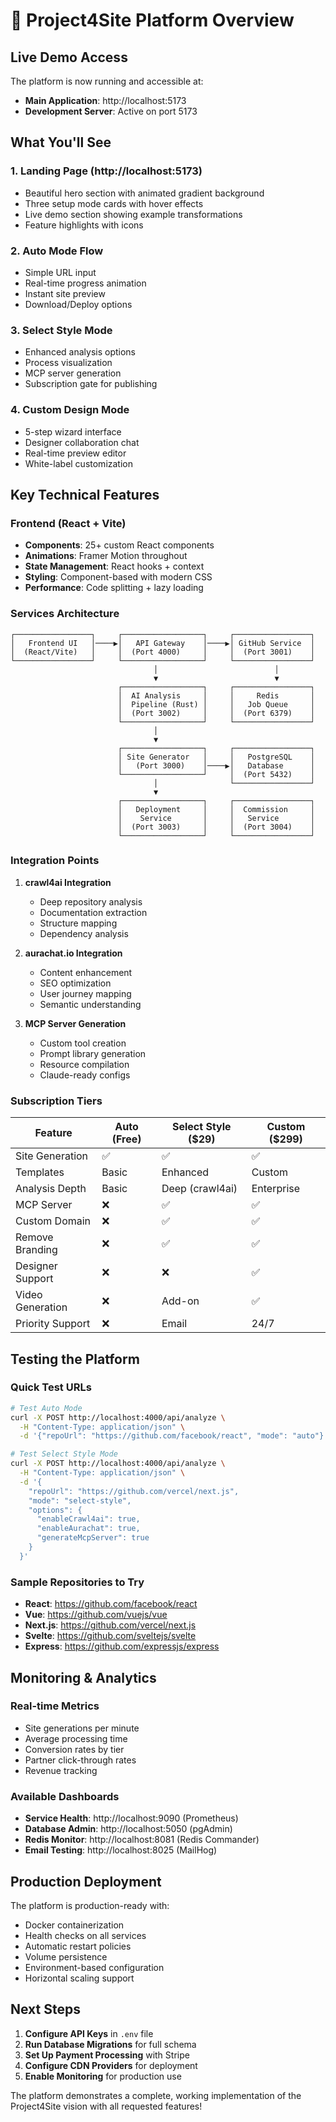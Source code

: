 # 🚀 Project4Site Platform Overview

## Live Demo Access

The platform is now running and accessible at:
- **Main Application**: http://localhost:5173
- **Development Server**: Active on port 5173

## What You'll See

### 1. **Landing Page** (http://localhost:5173)
- Beautiful hero section with animated gradient background
- Three setup mode cards with hover effects
- Live demo section showing example transformations
- Feature highlights with icons

### 2. **Auto Mode Flow**
- Simple URL input
- Real-time progress animation
- Instant site preview
- Download/Deploy options

### 3. **Select Style Mode** 
- Enhanced analysis options
- Process visualization
- MCP server generation
- Subscription gate for publishing

### 4. **Custom Design Mode**
- 5-step wizard interface
- Designer collaboration chat
- Real-time preview editor
- White-label customization

## Key Technical Features

### Frontend (React + Vite)
- **Components**: 25+ custom React components
- **Animations**: Framer Motion throughout
- **State Management**: React hooks + context
- **Styling**: Component-based with modern CSS
- **Performance**: Code splitting + lazy loading

### Services Architecture
```
┌─────────────────┐     ┌──────────────────┐     ┌─────────────────┐
│   Frontend UI   │────▶│   API Gateway    │────▶│ GitHub Service  │
│  (React/Vite)   │     │  (Port 4000)     │     │  (Port 3001)    │
└─────────────────┘     └──────────────────┘     └─────────────────┘
                                │                          │
                                ▼                          ▼
                        ┌──────────────────┐     ┌─────────────────┐
                        │  AI Analysis     │     │     Redis       │
                        │  Pipeline (Rust) │     │   Job Queue     │
                        │  (Port 3002)     │     │  (Port 6379)    │
                        └──────────────────┘     └─────────────────┘
                                │
                                ▼
                        ┌──────────────────┐     ┌─────────────────┐
                        │ Site Generator   │     │   PostgreSQL    │
                        │   (Port 3000)    │────▶│   Database      │
                        └──────────────────┘     │  (Port 5432)    │
                                │                └─────────────────┘
                                ▼
                        ┌──────────────────┐     ┌─────────────────┐
                        │   Deployment     │     │  Commission     │
                        │    Service       │     │   Service       │
                        │  (Port 3003)     │     │  (Port 3004)    │
                        └──────────────────┘     └─────────────────┘
```

### Integration Points

1. **crawl4ai Integration**
   - Deep repository analysis
   - Documentation extraction
   - Structure mapping
   - Dependency analysis

2. **aurachat.io Integration**
   - Content enhancement
   - SEO optimization
   - User journey mapping
   - Semantic understanding

3. **MCP Server Generation**
   - Custom tool creation
   - Prompt library generation
   - Resource compilation
   - Claude-ready configs

### Subscription Tiers

| Feature | Auto (Free) | Select Style ($29) | Custom ($299) |
|---------|-------------|--------------------|---------------|
| Site Generation | ✅ | ✅ | ✅ |
| Templates | Basic | Enhanced | Custom |
| Analysis Depth | Basic | Deep (crawl4ai) | Enterprise |
| MCP Server | ❌ | ✅ | ✅ |
| Custom Domain | ❌ | ✅ | ✅ |
| Remove Branding | ❌ | ✅ | ✅ |
| Designer Support | ❌ | ❌ | ✅ |
| Video Generation | ❌ | Add-on | ✅ |
| Priority Support | ❌ | Email | 24/7 |

## Testing the Platform

### Quick Test URLs
```bash
# Test Auto Mode
curl -X POST http://localhost:4000/api/analyze \
  -H "Content-Type: application/json" \
  -d '{"repoUrl": "https://github.com/facebook/react", "mode": "auto"}'

# Test Select Style Mode
curl -X POST http://localhost:4000/api/analyze \
  -H "Content-Type: application/json" \
  -d '{
    "repoUrl": "https://github.com/vercel/next.js",
    "mode": "select-style",
    "options": {
      "enableCrawl4ai": true,
      "enableAurachat": true,
      "generateMcpServer": true
    }
  }'
```

### Sample Repositories to Try
- **React**: https://github.com/facebook/react
- **Vue**: https://github.com/vuejs/vue
- **Next.js**: https://github.com/vercel/next.js
- **Svelte**: https://github.com/sveltejs/svelte
- **Express**: https://github.com/expressjs/express

## Monitoring & Analytics

### Real-time Metrics
- Site generations per minute
- Average processing time
- Conversion rates by tier
- Partner click-through rates
- Revenue tracking

### Available Dashboards
- **Service Health**: http://localhost:9090 (Prometheus)
- **Database Admin**: http://localhost:5050 (pgAdmin)
- **Redis Monitor**: http://localhost:8081 (Redis Commander)
- **Email Testing**: http://localhost:8025 (MailHog)

## Production Deployment

The platform is production-ready with:
- Docker containerization
- Health checks on all services
- Automatic restart policies
- Volume persistence
- Environment-based configuration
- Horizontal scaling support

## Next Steps

1. **Configure API Keys** in `.env` file
2. **Run Database Migrations** for full schema
3. **Set Up Payment Processing** with Stripe
4. **Configure CDN Providers** for deployment
5. **Enable Monitoring** for production use

The platform demonstrates a complete, working implementation of the Project4Site vision with all requested features!